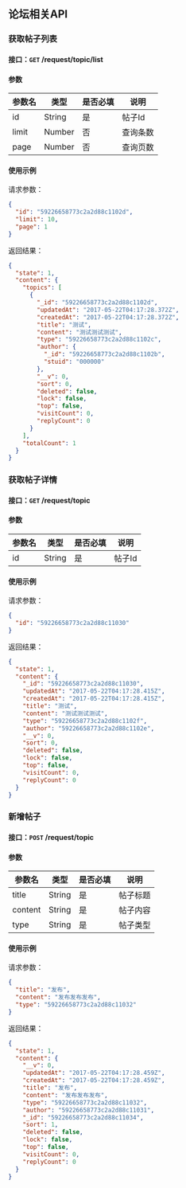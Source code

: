 ## 论坛相关API
### 获取帖子列表
#### 接口：`GET` /request/topic/list
#### 参数



参数名 | 类型 | 是否必填 | 说明
--- | --- | --- | ---
id | String | 是 | 帖子Id
limit | Number | 否 | 查询条数
page | Number | 否 | 查询页数



#### 使用示例

请求参数：

```json
{
  "id": "59226658773c2a2d88c1102d",
  "limit": 10,
  "page": 1
}
```

返回结果：

```json
{
  "state": 1,
  "content": {
    "topics": [
      {
        "_id": "59226658773c2a2d88c1102d",
        "updatedAt": "2017-05-22T04:17:28.372Z",
        "createdAt": "2017-05-22T04:17:28.372Z",
        "title": "测试",
        "content": "测试测试测试",
        "type": "59226658773c2a2d88c1102c",
        "author": {
          "_id": "59226658773c2a2d88c1102b",
          "stuid": "000000"
        },
        "__v": 0,
        "sort": 0,
        "deleted": false,
        "lock": false,
        "top": false,
        "visitCount": 0,
        "replyCount": 0
      }
    ],
    "totalCount": 1
  }
}
```
### 获取帖子详情
#### 接口：`GET` /request/topic
#### 参数



参数名 | 类型 | 是否必填 | 说明
--- | --- | --- | ---
id | String | 是 | 帖子Id



#### 使用示例

请求参数：

```json
{
  "id": "59226658773c2a2d88c11030"
}
```

返回结果：

```json
{
  "state": 1,
  "content": {
    "_id": "59226658773c2a2d88c11030",
    "updatedAt": "2017-05-22T04:17:28.415Z",
    "createdAt": "2017-05-22T04:17:28.415Z",
    "title": "测试",
    "content": "测试测试测试",
    "type": "59226658773c2a2d88c1102f",
    "author": "59226658773c2a2d88c1102e",
    "__v": 0,
    "sort": 0,
    "deleted": false,
    "lock": false,
    "top": false,
    "visitCount": 0,
    "replyCount": 0
  }
}
```
### 新增帖子
#### 接口：`POST` /request/topic
#### 参数



参数名 | 类型 | 是否必填 | 说明
--- | --- | --- | ---
title | String | 是 | 帖子标题
content | String | 是 | 帖子内容
type | String | 是 | 帖子类型



#### 使用示例

请求参数：

```json
{
  "title": "发布",
  "content": "发布发布发布",
  "type": "59226658773c2a2d88c11032"
}
```

返回结果：

```json
{
  "state": 1,
  "content": {
    "__v": 0,
    "updatedAt": "2017-05-22T04:17:28.459Z",
    "createdAt": "2017-05-22T04:17:28.459Z",
    "title": "发布",
    "content": "发布发布发布",
    "type": "59226658773c2a2d88c11032",
    "author": "59226658773c2a2d88c11031",
    "_id": "59226658773c2a2d88c11034",
    "sort": 1,
    "deleted": false,
    "lock": false,
    "top": false,
    "visitCount": 0,
    "replyCount": 0
  }
}
```